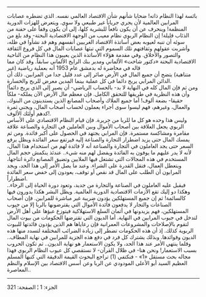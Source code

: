 ------------------------------------------------------------------------

بائسة لهذا النظام ذاته! ضحايا شأنهم شأن الاقتصاد العالمي نفسه. الذي
تضطره عصابات المرابين العالمية لأن يجري جرياناً غير طبيعي ولا سوي. ويتعرض
للهزات الدورية المنظمة! وينحرف عن أن يكون نافعاً للبشرية كلها، إلى أن
يكون وقفاً على حفنة من الذئاب قليلة! إن النظام الربوي نظام معيب من الوجهة
الاقتصادية البحتة- وقد بلغ من سوئه أن تنبه لعيوبه بعض أساتذة الاقتصاد
الغربيين أنفسهم وهم قد نشأوا في ظله، وأشربت عقولهم وثقافتهم تلك السموم
التي تبثها عصابات المال في كل فروع الثقافة والتصور والأخلاق. وفي مقدمة
هؤلاء الأساتذة الذين يعيبون هذا النظام من الناحية الاقتصادية البحتة
«دكتور شاخت» الألماني ومدير بنك الرايخ الألماني سابقاً. وقد كان مما قاله
في محاضرة له بدمشق عام 1953 أنه بعملية رياضية (غير  
متناهية) يتضح أن جميع المال في الأرض صائر إلى عدد قليل جدا من المرابين.
ذلك أن الدائن المرابي يربح دائما في كل عملية بينما المدين معرض للربح
والخسارة.  
ومن ثم فإن المال كله في النهاية لا بد- بالحساب الرياضي- أن يصير إلى الذي
يربح دائماً! وأن هذه النظرية في طريقها للتحقق الكامل. فإن معظم مال الأرض
الآن يملكه- ملكاً حقيقا- بضعة ألوف! أما جميع الملاك وأصحاب المصانع الذين
يستدينون من البنوك، والعمال، وغيرهم، فهم ليسوا سوى أجراء يعملون لحساب
أصحاب المال، ويجني ثمرة كدهم أولئك الألوف!.  
وليس هذا وحده هو كل ما للربا من جريرة. فإن قيام النظام الاقتصادي على
الأساس الربوي يجعل العلاقة بين أصحاب الأموال وبين العاملين في التجارة
والصناعة علاقة مقامرة ومشاكسة مستمرة. فإن المرابي يجتهد في الحصول على
أكبر فائدة. ومن ثم يمسك المال حتى يزيد اضطرار التجارة والصناعة إليه
فيرتفع سعر الفائدة ويظل يرفع السعر حتى يجد العاملون في التجارة والصناعة
أنه لا فائدة لهم من استخدام هذا المال، لأنه لا يدر عليهم ما يوفون به
الفائدة ويفضل لهم منه شيء.. عندئذ ينكمش حجم المال المستخدم في هذه
المجالات التي تشتغل فيها الملايين وتضيق المصانع دائرة انتاجها، ويتعطل
العمال، فتقل القدرة على الشراء. وعند ما يصل الأمر إلى هذا الحد، ويجد
المرابون أن الطلب على المال قد نقص أو توقف، يعودون إلى خفض سعر الفائدة
اضطراراً.  
فيقبل عليه العاملون في الصناعة والتجارة من جديد، وتعود دورة الحياة إلى
الرخاء.. وهكذا دو إليك تقع الأزمات الاقتصادية الدورية العالمية. ويظل
البشر هكذا يدورون فيها كالسائمة! ثم إن جميع المستهلكين يؤدون ضريبة غير
مباشرة للمرابين. فإن أصحاب الصناعات والتجار لا يدفعون فائدة الأموال التي
يقترضونها بالربا إلا من جيوب المستهلكين، فهم يزيدونها في أثمان السلع
الاستهلاكية فيتوزع عبؤها على أهل الأرض لتدخل في جيوب المرابين في
النهاية. أما الديون التي تقترضها الحكومات من بيوت المال لتقوم بالإصلاحات
والمشروعات العمرانية فإن رعاياها هم الذين يؤدون فائدتها للبيوت الربوية
كذلك. إذ أن هذه الحكومات تضطر إلى زيادة الضرائب المختلفة لتسدد منها هذه
الديون وفوائدها. وبذلك يشترك كل فرد في دفع هذه الجزية للمرابين في نهاية
المطاف.. وقلما ينتهي الأمر عند هذا الحد، ولا يكون الاستعمار هو نهاية
الديون.. ثم تكون الحروب بسبب الاستعمار! ونحن هنا- في ظلال القرآن- لا
نستقصي كل عيوب النظام الربوي فهذا مجاله بحث مستقل «1» - فنكتفي (1) تراجع
البحوث القيمة الدقيقة التي كتبها المسلم العظيم السيد أبو الأعلى المودودي
عن الربا وعن أسس الاقتصاد بين الإسلام والنظم المعاصرة..

------------------------------------------------------------------------

الجزء: 1 ¦ الصفحة: 321
